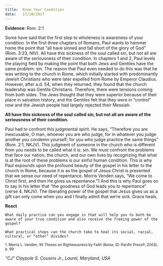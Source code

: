 ```yaml
---
title:  Know Your Condition
date:   17/10/2017
---
```


**Evidence**: Rom. 2:1

Some have said that the first step to wholeness is awareness of your condition. In the first three chapters of Romans, Paul wants to hammer home the point that “all have sinned and fall short of the glory of God” (Rom. 3:23, NIV). All have this sickness of the soul called sin, but not all are aware of the seriousness of their condition. In chapters 1 and 2, Paul levels the playing field by making the point that both Jews and Gentiles have the same problem: sin. The reason that Paul even needed to do this was that he was writing to the church in Rome, which initially started with predominantly Jewish Christians who were later expelled from Rome by Emperor Claudius. However, after a.d. 54, when they returned, they found that the church leadership was Gentile Christians. Therefore, there were tensions coming from both sides. The Jews thought that they were superior because of their place in salvation history, and the Gentiles felt that they were in “control” now and the Jewish people had largely rejected their Messiah.

**All have this sickness of the soul called sin, but not all are aware of the seriousness of their condition.**

Paul had to confront this judgmental spirit. He says, “Therefore you are inexcusable, O man, whoever you are who judge, for in whatever you judge another you condemn yourself; for you who judge practice the same things” (Rom. 2:1, NKJV). This judgment of someone in the church who is different from you needs to be called what it is: sin. We must confront the problems that face our nation, the church, and our own lives by recognizing that what is at the root of these problems is our sinful human condition. This is why Paul expounds upon the profound beauty of the gospel in his letter to the church in Rome, because it is as the gospel of Jesus Christ is presented that we sense our need of repentance. Morris Venden says, “We come to Christ first, and then He gives us repentance.”1 And this is why Paul goes on to say in his letter that “the goodness of God leads you to repentance” (verse 4, NKJV). The liberating power of the gospel that Jesus gives us as a gift can only come when you and I finally admit that we’re sick. Grace heals.

**React**

`What daily practice can you engage in that will help you to both be aware of your true condition and also receive the freeing power of the gospel?`

`What practical steps can the church take to heal its social, racial, cultural, or “other” divides?`

<sup>1. Morris L. Venden, 95 Theses on Righteousness by Faith (Boise, ID: Pacific Press®, 2003), p. 99.</sup>

_“CJ” Claypole S. Cousins Jr., Laurel, Maryland, USA_